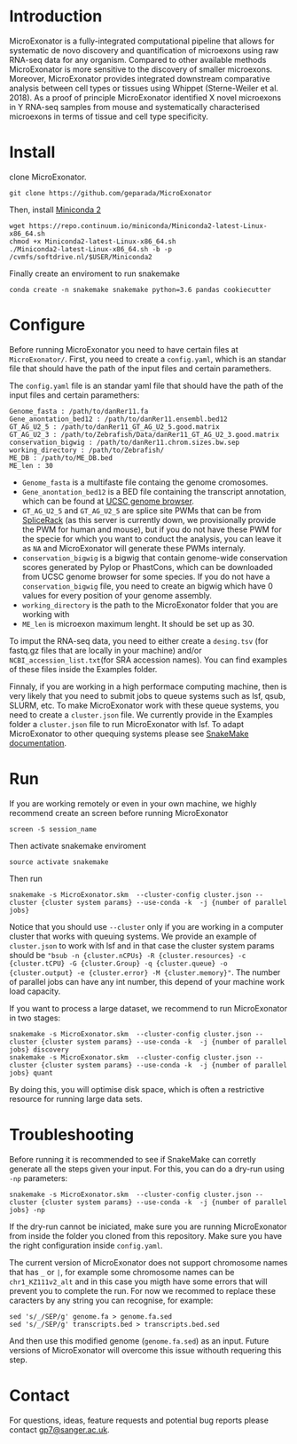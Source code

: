 # Introduction

MicroExonator is a fully-integrated computational pipeline that allows for systematic de novo discovery and quantification of microexons using raw RNA-seq data for any organism. Compared to other available methods MicroExonator is more sensitive to the discovery of smaller microexons. Moreover, MicroExonator provides integrated downstream comparative analysis between cell types or tissues using Whippet (Sterne-Weiler et al. 2018). As a proof of principle MicroExonator identified X novel microexons in Y RNA-seq samples from mouse and systematically characterised microexons in terms of tissue and cell type specificity.


# Install

clone MicroExonator.

    git clone https://github.com/geparada/MicroExonator

Then, install [Miniconda 2](https://docs.conda.io/en/latest/miniconda.html)

    wget https://repo.continuum.io/miniconda/Miniconda2-latest-Linux-x86_64.sh
    chmod +x Miniconda2-latest-Linux-x86_64.sh
    ./Miniconda2-latest-Linux-x86_64.sh -b -p /cvmfs/softdrive.nl/$USER/Miniconda2

Finally create an enviroment to run snakemake

    conda create -n snakemake snakemake python=3.6 pandas cookiecutter

# Configure

Before running MicroExonator you need to have certain files at `MicroExonator/`. First, you need to create a `config.yaml`, which is an standar file that should have the path of the input files and certain paramethers.

The `config.yaml` file is an standar yaml file that should have the path of the input files and certain paramethers:

    Genome_fasta : /path/to/danRer11.fa
    Gene_anontation_bed12 : /path/to/danRer11.ensembl.bed12
    GT_AG_U2_5 : /path/to/danRer11_GT_AG_U2_5.good.matrix
    GT_AG_U2_3 : /path/to/Zebrafish/Data/danRer11_GT_AG_U2_3.good.matrix
    conservation_bigwig : /path/to/danRer11.chrom.sizes.bw.sep  
    working_directory : /path/to/Zebrafish/
    ME_DB : /path/to/ME_DB.bed
    ME_len : 30

* `Genome_fasta` is a multifaste file containg the genome cromosomes. 
* `Gene_anontation_bed12` is a BED file containing the transcript annotation, which can be found at [UCSC genome browser](http://genome.ucsc.edu/cgi-bin/hgTables). 
* `GT_AG_U2_5` and `GT_AG_U2_5` are splice site PWMs that can be from [SpliceRack](http://katahdin.cshl.edu/SpliceRack/poster_data.html) (as this server is currently down, we provisionally provide the PWM for human and mouse), but if you do not have these PWM for the specie for which you want to conduct the analysis, you can leave it as `NA` and MicroExonator will generate these PWMs internaly.
* `conservation_bigwig` is a bigwig that contain genome-wide conservation scores generated by Pylop or PhastCons, which can be downloaded from UCSC genome browser for some species. If you do not have a `conservation_bigwig` file, you need to create an bigwig which have 0 values for every position of your genome assembly.
* `working_directory` is the path to the MicroExonator folder that you are working with
* `ME_len` is microexon maximum lenght. It should be set up as 30.

To imput the RNA-seq data, you need to either create a `desing.tsv` (for fastq.gz files that are locally in your machine) and/or `NCBI_accession_list.txt`(for SRA accession names). You can find examples of these files inside the Examples folder. 

Finnaly, if you are working in a high performace computing machine, then is very likely that you need to submit jobs to queue systems such as lsf, qsub, SLURM, etc. To make MicroExonator work with these queue systems, you need to create a `cluster.json` file. We currently provide in the Examples folder a `cluster.json` file to run MicroExonator with lsf. To adapt MicroExonator to other quequing systems please see [SnakeMake documentation](https://snakemake.readthedocs.io/en/stable/snakefiles/configuration.html?highlight=cluster.json#cluster-configuration).


# Run

If you are working remotely or even in your own machine, we highly recommend create an screen before running MicroExonator

    screen -S session_name

Then activate snakemake enviroment

    source activate snakemake

Then run

    snakemake -s MicroExonator.skm  --cluster-config cluster.json --cluster {cluster system params} --use-conda -k  -j {number of parallel jobs}

Notice that you should use `--cluster` only if you are working in a computer cluster that works with queuing systems. We provide an example of `cluster.json` to work with lsf and in that case the cluster system params should be `"bsub -n {cluster.nCPUs} -R {cluster.resources} -c {cluster.tCPU} -G {cluster.Group} -q {cluster.queue} -o {cluster.output} -e {cluster.error} -M {cluster.memory}"`. The number of parallel jobs can have any int number, this depend of your machine work load capacity. 

If you want to process a large dataset, we recommend to run MicroExonator in two stages:

    snakemake -s MicroExonator.skm  --cluster-config cluster.json --cluster {cluster system params} --use-conda -k  -j {number of parallel jobs} discovery
    snakemake -s MicroExonator.skm  --cluster-config cluster.json --cluster {cluster system params} --use-conda -k  -j {number of parallel jobs} quant
    
By doing this, you will optimise disk space, which is often a restrictive resource for running large data sets. 

# Troubleshooting

Before running it is recommended to see if SnakeMake can corretly generate all the steps given your input. For this, you can do a dry-run using `-np` parameters:

    snakemake -s MicroExonator.skm  --cluster-config cluster.json --cluster {cluster system params} --use-conda -k  -j {number of parallel jobs} -np

If the dry-run cannot be iniciated, make sure you are running MicroExonator from inside the folder you cloned from this repository. Make sure you have the right configuration inside `config.yaml`. 

The current version of MicroExonator does not support chromosome names that has `_` or `|`, for example some chromosome names can be `chr1_KZ111v2_alt` and in this case you migth have some errors that will prevent you to complete the run. For now we recommed to replace these caracters by any string you can recognise, for example:

    sed 's/_/SEP/g' genome.fa > genome.fa.sed
    sed 's/_/SEP/g' transcripts.bed > transcripts.bed.sed
    
And then use this modified genome (`genome.fa.sed`) as an input. Future versions of MicroExonator will overcome this issue withouth requering this step.


# Contact

For questions, ideas, feature requests and potential bug reports please contact gp7@sanger.ac.uk.
